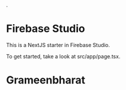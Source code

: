  .
 # Firebase Studio

This is a NextJS starter in Firebase Studio.

To get started, take a look at src/app/page.tsx.
# Grameenbharat

